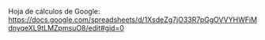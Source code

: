 Hoja de cálculos de Google: https://docs.google.com/spreadsheets/d/1XsdeZg7jO33R7pGgOVVYHWFiMdnyqeXL9tLMZpmsuO8/edit#gid=0
